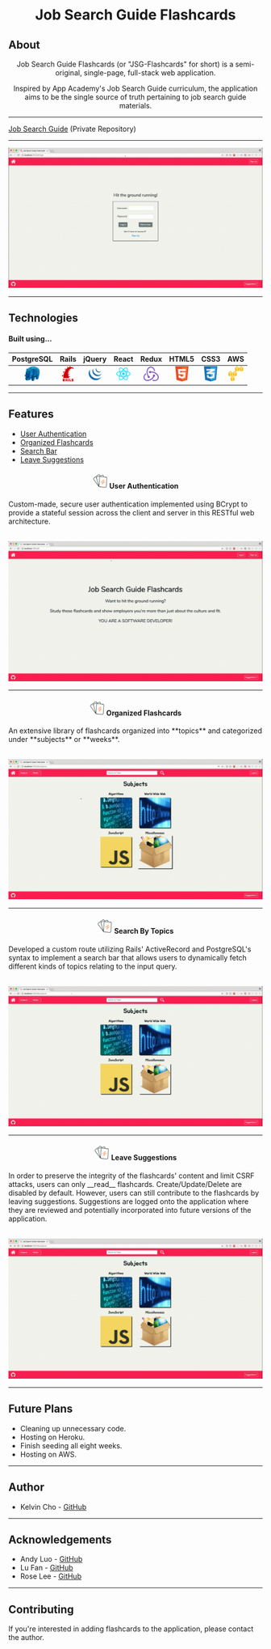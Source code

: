 <h1 align="center"><strong>Job Search Guide Flashcards</strong></h1>

## About

<center>Job Search Guide Flashcards (or "JSG-Flashcards" for short) is a semi-original, single-page, full-stack web application.

Inspired by App Academy's Job Search Guide curriculum, the application aims to be the single source of truth pertaining to job search guide materials.</center>

---

[Job Search Guide](https://github.com/appacademy/job-search-guide) (Private Repository)

---

<p align="center">
  <img src="https://raw.githubusercontent.com/Kelvin-K-Cho/jsg-flashcards/master/images/JSGF.gif">
</p>

---

## Technologies

<h4>Built using...</h4>

|                                                     PostgreSQL                                                     |                                                     Rails                                                     |                                                     jQuery                                                     |                                                     React                                                     |                                                     Redux                                                     |                                                     HTML5                                                     |                                                     CSS3                                                     |                                                     AWS                                                     |
| :----------------------------------------------------------------------------------------------------------------: | :-----------------------------------------------------------------------------------------------------------: | :------------------------------------------------------------------------------------------------------------: | :-----------------------------------------------------------------------------------------------------------: | :-----------------------------------------------------------------------------------------------------------: | :-----------------------------------------------------------------------------------------------------------: | :----------------------------------------------------------------------------------------------------------: | :---------------------------------------------------------------------------------------------------------: |
| <img src="https://raw.githubusercontent.com/Kelvin-K-Cho/jsg-flashcards/master/images/PostgreSQL.png" height="30"> | <img src="https://raw.githubusercontent.com/Kelvin-K-Cho/jsg-flashcards/master/images/Rails.png" height="30"> | <img src="https://raw.githubusercontent.com/Kelvin-K-Cho/jsg-flashcards/master/images/jQuery.png" height="30"> | <img src="https://raw.githubusercontent.com/Kelvin-K-Cho/jsg-flashcards/master/images/React.png" height="30"> | <img src="https://raw.githubusercontent.com/Kelvin-K-Cho/jsg-flashcards/master/images/Redux.png" height="30"> | <img src="https://raw.githubusercontent.com/Kelvin-K-Cho/jsg-flashcards/master/images/HTML5.png" height="30"> | <img src="https://raw.githubusercontent.com/Kelvin-K-Cho/jsg-flashcards/master/images/CSS3.png" height="30"> | <img src="https://raw.githubusercontent.com/Kelvin-K-Cho/jsg-flashcards/master/images/AWS.png" height="30"> |

---

## Features

* [User Authentication](#user-authentication)
* [Organized Flashcards](#organized-flashcards)
* [Search Bar](#search-bar)
* [Leave Suggestions](#leave-suggestions)

<a name="user-authentication">
  <h4 align='center'>
    <img src="https://raw.githubusercontent.com/Kelvin-K-Cho/jsg-flashcards/master/app/assets/images/favicon.png" height="30"> User Authentication
    </h4>
</a>

Custom-made, secure user authentication implemented using BCrypt to provide a stateful session across the client and server in this RESTful web architecture.

<p align="center">
  <br />
  <img src="https://raw.githubusercontent.com/Kelvin-K-Cho/jsg-flashcards/master/images/user-authentication.gif">
</p>

---

<a name="organized-flashcards">
<h4 align='center'>
  <img src="https://raw.githubusercontent.com/Kelvin-K-Cho/jsg-flashcards/master/app/assets/images/favicon.png" height="30"> Organized Flashcards
  </h4>
</a>
An extensive library of flashcards organized into **topics** and categorized under **subjects** or **weeks**.

<p align="center">
  <br />
  <img src="https://raw.githubusercontent.com/Kelvin-K-Cho/jsg-flashcards/master/images/organized-flashcards.gif">
</p>

---

<a name="search-bar">
<h4 align='center'>
  <img src="https://raw.githubusercontent.com/Kelvin-K-Cho/jsg-flashcards/master/app/assets/images/favicon.png" height="30"> Search By Topics
  </h4>
</a>
Developed a custom route utilizing Rails' ActiveRecord and PostgreSQL's syntax to implement a search bar that allows users to dynamically fetch different kinds of topics relating to the input query.

<p align="center">
  <br />
  <img src="https://raw.githubusercontent.com/Kelvin-K-Cho/jsg-flashcards/master/images/search-bar.gif">
</p>

---

<a name="leave-suggestions">
<h4 align='center'>
  <img src="https://raw.githubusercontent.com/Kelvin-K-Cho/jsg-flashcards/master/app/assets/images/favicon.png" height="30"> Leave Suggestions
  </h4>
</a>
In order to preserve the integrity of the flashcards' content and limit CSRF attacks, users can only __read__ flashcards.  Create/Update/Delete are disabled by default.  However, users can still contribute to the flashcards by leaving suggestions.  Suggestions are logged onto the application where they are reviewed and potentially incorporated into future versions of the application.

<p align="center">
  <br />
  <img src="https://raw.githubusercontent.com/Kelvin-K-Cho/jsg-flashcards/master/images/leave-suggestions.gif">
</p>

---

## Future Plans

* Cleaning up unnecessary code.
* Hosting on Heroku.
* Finish seeding all eight weeks.
* Hosting on AWS.

---

## Author

* Kelvin Cho - [GitHub](https://github.com/Kelvin-K-Cho)

---

## Acknowledgements

* Andy Luo - [GitHub](https://github.com/GreenRabite)
* Lu Fan - [GitHub](https://github.com/LuuuFan)
* Rose Lee - [GitHub](https://github.com/r-lee1)

---

## Contributing

If you're interested in adding flashcards to the application, please contact the author.
